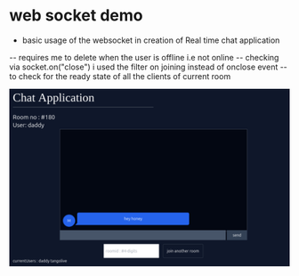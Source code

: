# web socket demo
- basic usage of the websocket in creation of Real time chat application

-- requires me to delete when the user is offline i.e not online -- checking via socket.on("close")
i used the filter on joining instead of onclose event -- to check for the ready state of all the clients of current room

![chat_app](./chat_app.png)

